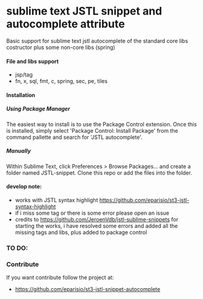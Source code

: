 # sublime text JSTL snippet and autocomplete attribute
Basic support for sublime text jstl autocomplete of the standard core libs costructor plus some non-core libs (spring)

#### File and libs support
* jsp/tag
* fn, x, sql, fmt, c, spring, sec, pe, tiles

#### Installation
##### Using Package Manager

The easiest way to install is to use the Package Control extension. Once this is installed, simply select 'Package Control: Install Package' from the command pallette and search for 'JSTL autocomplete'.

##### Manually

Within Sublime Text, click Preferences > Browse Packages... and create a folder named JSTL-snippet. Clone this repo or add the files into the folder.

#### develop note:
* works with JSTL syntax highlight https://github.com/eparisio/st3-jstl-syntax-highlight
* if i miss some tag or there is some error please open an issue
* credits to https://github.com/JeroenVdb/jstl-sublime-snippets for starting the works, i have resolved some errors and added all the missing tags and libs, plus added to package control

### TO DO:


### Contribute

If you want contribute follow the project at: 

* https://github.com/eparisio/st3-jstl-snippet-autocomplete
